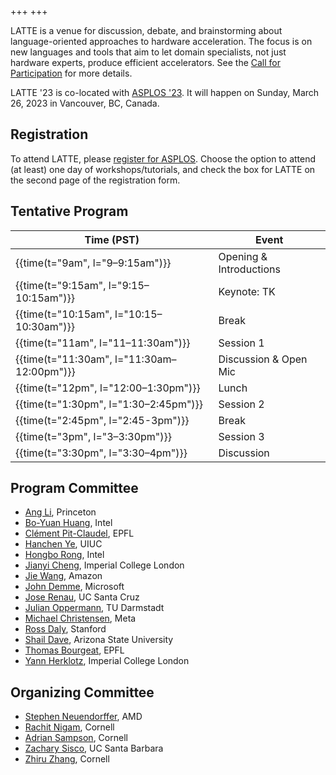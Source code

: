 +++
+++

LATTE is a venue for discussion, debate, and brainstorming about language-oriented approaches to hardware acceleration.
The focus is on new languages and tools that aim to let domain specialists, not just hardware experts, produce efficient accelerators.
See the [Call for Participation][cfp] for more details.

LATTE '23 is co-located with [ASPLOS '23][asplos-23].
It will happen on Sunday, March 26, 2023 in Vancouver, BC, Canada.

[asplos-23]: https://asplos-conference.org/
[cfp]: @/cfp.md

## Registration

To attend LATTE, please [register for ASPLOS][asplos-reg].
Choose the option to attend (at least) one day of workshops/tutorials, and check the box for LATTE on the second page of the registration form.

[asplos-reg]: https://asplos-conference.org/attend/

## Tentative Program

| Time (PST) | Event |
|-------------|-------|
| {{time(t="9am", l="9–9:15am")}} | Opening & Introductions |
| {{time(t="9:15am", l="9:15–10:15am")}} | Keynote: TK |
| {{time(t="10:15am", l="10:15–10:30am")}} | Break |
| {{time(t="11am", l="11–11:30am")}} | Session 1 |
| {{time(t="11:30am", l="11:30am–12:00pm")}} | Discussion & Open Mic |
| {{time(t="12pm", l="12:00–1:30pm")}} | Lunch |
| {{time(t="1:30pm", l="1:30–2:45pm")}} | Session 2 |
| {{time(t="2:45pm", l="2:45-3pm")}} | Break |
| {{time(t="3pm", l="3–3:30pm")}} | Session 3 |
| {{time(t="3:30pm", l="3:30–4pm")}} | Discussion |

<div class="committee">

<div class="pc">
<h2>Program Committee</h2>

- [Ang Li](https://ece.princeton.edu/people/ang-li), Princeton
- [Bo-Yuan Huang](https://bo-yuan-huang.github.io), Intel
- [Clément Pit-Claudel](https://pit-claudel.fr/clement/), EPFL
- [Hanchen Ye](https://hanchenye.com), UIUC
- [Hongbo Rong](https://sites.google.com/view/hongborong), Intel
- [Jianyi Cheng](https://jianyicheng.github.io), Imperial College London
- [Jie Wang](https://vast.cs.ucla.edu/people/student/jie-wang), Amazon
- [John Demme](http://www.cs.columbia.edu/~jdd/), Microsoft
- [Jose Renau](https://users.soe.ucsc.edu/~renau/), UC Santa Cruz
- [Julian Oppermann](https://www.esa.informatik.tu-darmstadt.de/team/jo), TU Darmstadt
- [Michael Christensen](https://mdko.github.io), Meta
- [Ross Daly](https://web.stanford.edu/~rdaly525/), Stanford
- [Shail Dave](https://sites.google.com/view/shail/), Arizona State University
- [Thomas Bourgeat](https://people.csail.mit.edu/bthom/), EPFL
- [Yann Herklotz](https://yannherklotz.com/), Imperial College London

</div>

<div class="organization">
<h2> Organizing Committee </h2>

- [Stephen Neuendorffer](https://sites.google.com/site/sneuendorffer/), AMD
- [Rachit Nigam](https://rachitnigam.com), Cornell
- [Adrian Sampson](https://adriansampson.net), Cornell
- [Zachary Sisco](https://zsisco.github.io), UC Santa Barbara
- [Zhiru Zhang](https://www.csl.cornell.edu/~zhiruz/), Cornell

</div>
</div>
